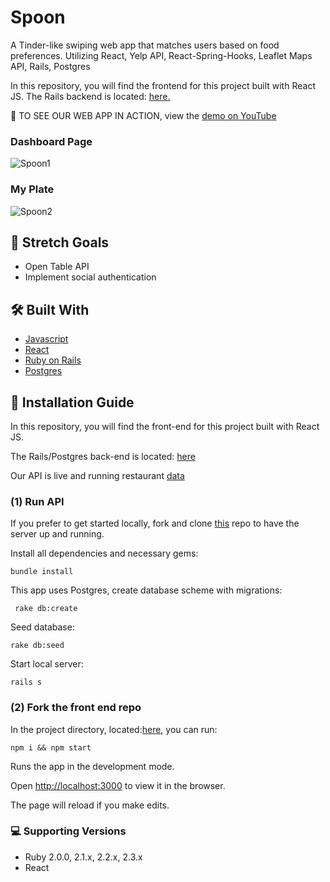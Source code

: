 # Spoon 

A Tinder-like swiping web app that matches users based on food preferences. Utilizing React, Yelp API, React-Spring-Hooks, Leaflet Maps API, Rails, Postgres

In this repository, you will find the frontend for this project built with React JS. The Rails backend is located: [here.](https://github.com/danherrera0/SPOON_Server)

📌 TO SEE OUR WEB APP IN ACTION, view the [demo on YouTube](https://www.youtube.com/watch?v=OA4ye_u4Gfc)

### Dashboard Page
![Spoon1](https://raw.githubusercontent.com/diaaanek/SPOON_Client/master/public/spoon11.png)

### My Plate
![Spoon2](https://raw.githubusercontent.com/diaaanek/SPOON_Client/master/public/myplate.png)

## 🎯 Stretch Goals
* Open Table API
* Implement social authentication

## 🛠 Built With
* [Javascript](https://www.javascript.com/) 
* [React](https://reactjs.org/)
* [Ruby on Rails](https://rubyonrails.org/)
* [Postgres](https://www.sqlite.org/) 

## 📑 Installation Guide

In this repository, you will find the front-end for this project built with React JS. 

The Rails/Postgres back-end is located: [here](https://github.com/danherrera0/SPOON_Server)

Our API is live and running restaurant [data](https://spoon-server.herokuapp.com/api/v1/restaurants)

### (1) Run API

If you prefer to get started locally, fork and clone [this](https://github.com/danherrera0/SPOON_Server) repo to have the server up and running.

Install all dependencies and necessary gems:

`bundle install `

This app uses Postgres, create database scheme with migrations:

 ` rake db:create`

Seed database:

` rake db:seed `

Start local server:

 ` rails s `


### (2) Fork the front end repo

In the project directory, located:[here](https://github.com/diaaanek/SPOON_Client), you can run:

  `npm i && npm start`

Runs the app in the development mode.

Open [http://localhost:3000](http://localhost:3000) to view it in the browser.

The page will reload if you make edits.<br>

### 💻 Supporting Versions
- Ruby 2.0.0, 2.1.x, 2.2.x, 2.3.x
- React 
